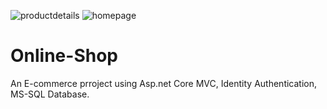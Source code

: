 ![productdetails](https://user-images.githubusercontent.com/43781722/147371266-8e597c02-f1b7-49e4-a389-34a3d24008d0.PNG)
![homepage](https://user-images.githubusercontent.com/43781722/147371228-3b23bee5-1583-4a30-ba50-17775ee79efa.PNG)
# Online-Shop
An E-commerce prroject using Asp.net Core MVC, Identity Authentication, MS-SQL Database.
